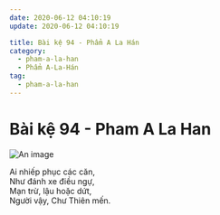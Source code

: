```yaml
---
date: 2020-06-12 04:10:19
update: 2020-06-12 04:10:19

title: Bài kệ 94 - Phẩm A La Hán
category:
  - pham-a-la-han
  - Phẩm A-La-Hán
tag:
  - pham-a-la-han
---
```


# Bài kệ 94 - Pham A La Han

![An image](/img/pham-a-la-han/pham-a-la-han-094.jpg)

Ai nhiếp phục các căn,<br>Như đánh xe điều ngự,<br>Mạn trừ, lậu hoặc dứt,<br>Người vậy, Chư Thiên mến.<br>
